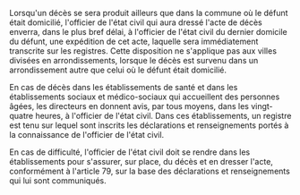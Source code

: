 Lorsqu'un décès se sera produit ailleurs que dans la commune où le défunt était domicilié, l'officier de l'état civil qui aura dressé l'acte de décès enverra, dans le plus bref délai, à l'officier de l'état civil du dernier domicile du défunt, une expédition de cet acte, laquelle sera immédiatement transcrite sur les registres. Cette disposition ne s'applique pas aux villes divisées en arrondissements, lorsque le décès est survenu dans un arrondissement autre que celui où le défunt était domicilié.

En cas de décès dans les établissements de santé et dans les établissements sociaux et médico-sociaux qui accueillent des personnes âgées, les directeurs en donnent avis, par tous moyens, dans les vingt-quatre heures, à l'officier de l'état civil. Dans ces établissements, un registre est tenu sur lequel sont inscrits les déclarations et renseignements portés à la connaissance de l'officier de l'état civil.

En cas de difficulté, l'officier de l'état civil doit se rendre dans les établissements pour s'assurer, sur place, du décès et en dresser l'acte, conformément à l'article 79, sur la base des déclarations et renseignements qui lui sont communiqués.
